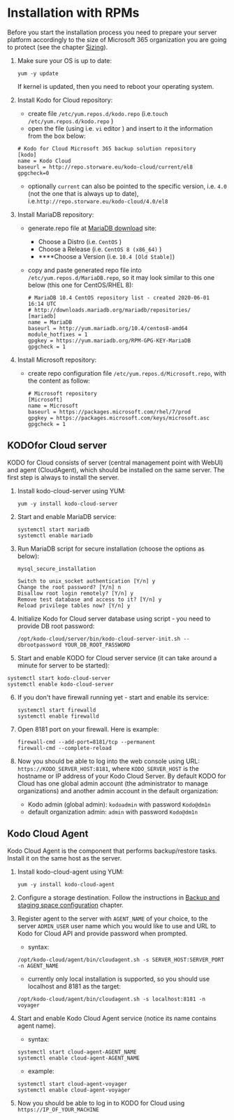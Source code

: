# Installation with RPMs

Before you start the installation process you need to prepare your server platform accordingly to the size of Microsoft 365 organization you are going to protect \(see the chapter [Sizing](../planning/sizing/)\).

1. Make sure your OS is up to date:

   ```text
   yum -y update
   ```

   If kernel is updated, then you need to reboot your operating system.

2. Install Kodo for Cloud repository:

   * create file `/etc/yum.repos.d/kodo.repo`  \(i.e.`touch /etc/yum.repos.d/kodo.repo` \)
   * open the file \(using i.e.  `vi` editor \) and insert to it the information from the box below:

   ```text
   # Kodo for Cloud Microsoft 365 backup solution repository
   [kodo]
   name = Kodo Cloud
   baseurl = http://repo.storware.eu/kodo-cloud/current/el8
   gpgcheck=0
   ```

   * optionally  `current` can also be pointed to the specific version, i.e. `4.0` \(not the one that is always up to date\), i.e.`http://repo.storware.eu/kodo-cloud/4.0/el8`

3. Install MariaDB repository:
   * generate.repo file at [MariaDB download](https://downloads.mariadb.org/mariadb/repositories) site:
     * Choose a Distro \(i.e. `CentOS` \)
     * Choose a Release \(i.e. `CentOS 8 (x86_64)` \)
     *  ****Choose a Version \(i.e. `10.4 [Old Stable]`\)
   * copy and paste generated repo file into `/etc/yum.repos.d/MariaDB.repo`, so it may  look similar to this one below \(this one for CentOS/RHEL 8\):

     ```text
     # MariaDB 10.4 CentOS repository list - created 2020-06-01 16:14 UTC
     # http://downloads.mariadb.org/mariadb/repositories/
     [mariadb]
     name = MariaDB
     baseurl = http://yum.mariadb.org/10.4/centos8-amd64
     module_hotfixes = 1
     gpgkey = https://yum.mariadb.org/RPM-GPG-KEY-MariaDB
     gpgcheck = 1
     ```
4. Install Microsoft repository:
   * create repo configuration file `/etc/yum.repos.d/Microsoft.repo`, with the content as follow:

     ```text
     # Microsoft repository
     [Microsoft]
     name = Microsoft
     baseurl = https://packages.microsoft.com/rhel/7/prod
     gpgkey = https://packages.microsoft.com/keys/microsoft.asc
     gpgcheck = 1
     ```

## KODOfor Cloud server

KODO for Cloud consists of server \(central management point with WebUI\) and agent \(CloudAgent\), which should be installed on the same server. The first step is always to install the server.

1. Install kodo-cloud-server using YUM:

   ```text
   yum -y install kodo-cloud-server
   ```

2. Start and enable MariaDB service:

   ```text
   systemctl start mariadb
   systemctl enable mariadb
   ```

3. Run MariaDB script for secure installation \(choose the options as below\):

   ```text
   mysql_secure_installation

   Switch to unix_socket authentication [Y/n] y
   Change the root password? [Y/n] n
   Disallow root login remotely? [Y/n] y
   Remove test database and access to it? [Y/n] y
   Reload privilege tables now? [Y/n] y
   ```

4. Initialize Kodo for Cloud server database using script - you need to provide DB root password:

   ```text
   /opt/kodo-cloud/server/bin/kodo-cloud-server-init.sh --dbrootpassword YOUR_DB_ROOT_PASSWORD
   ```

5.  Start and enable KODO for Cloud server service \(it can take around a minute for server to be started\):

   ```text
   systemctl start kodo-cloud-server
   systemctl enable kodo-cloud-server
   ```

6. If you don't have firewall running yet - start and enable its service:

   ```text
   systemctl start firewalld
   systemctl enable firewalld
   ```

7. Open 8181 port on your firewall. Here is example:

   ```text
   firewall-cmd --add-port=8181/tcp --permanent
   firewall-cmd --complete-reload
   ```

8. Now you should be able to log into the web console using URL: `https://KODO_SERVER_HOST:8181`, where `KODO_SERVER_HOST` is the hostname or IP address of your Kodo Cloud Server. By default KODO for Cloud has one global admin account \(the administrator to manage organizations\) and  another admin account in the default organization:
   * Kodo admin \(global admin\): `kodoadmin` with password `Kodo@dm1n`
   * default organization admin: `admin` with password `Kodo@dm1n` 

## Kodo Cloud Agent

Kodo Cloud Agent is the component that performs backup/restore tasks. Install it on the same host as the server.

1. Install kodo-cloud-agent using YUM:

   ```text
   yum -y install kodo-cloud-agent
   ```

2. Configure a storage destination. Follow the instructions in [Backup and staging space configuration](staging-space-and-backup-destination-configuration.md) chapter.
3. Register agent to the server with `AGENT_NAME` of your choice, to the server `ADMIN_USER` user name which you would like to use and URL to Kodo for Cloud API and provide password when prompted.

   * syntax:

   ```text
   /opt/kodo-cloud/agent/bin/cloudagent.sh -s SERVER_HOST:SERVER_PORT -n AGENT_NAME
   ```

   * currently only local installation is supported, so you should use localhost and 8181 as the target:

   ```text
   /opt/kodo-cloud/agent/bin/cloudagent.sh -s localhost:8181 -n voyager
   ```

4. Start and enable Kodo Cloud Agent service \(notice its name contains agent name\).

   * syntax:

   ```text
   systemctl start cloud-agent-AGENT_NAME
   systemctl enable cloud-agent-AGENT_NAME
   ```

   * example:

   ```text
   systemctl start cloud-agent-voyager
   systemctl enable cloud-agent-voyager
   ```

5. Now you should be able to log in to KODO for Cloud using `https://IP_OF_YOUR_MACHINE`



